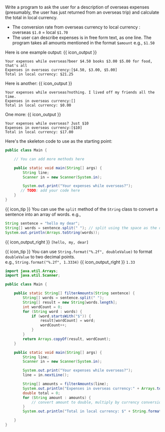 <panel type="dark" header="###  <small><small>{{ icon_important }} [Key Exercise] find total expenditure</small></small>" expanded >
<question>

Write a program to ask the user for a description of overseas expenses (presumably, the user has just returned from an overseas trip) and calculate the total in local currency.
* The conversion rate from overseas currency to local currency : overseas `$1.0` = local `$1.70`
* The user can describe expenses is in free form text, as one line. The program takes all amounts mentioned in the format `$amount` e.g., `$1.50`


Here is one example output: {{ icon_output }}
```
Your expenses while overseas?beer $4.50 books $3.00 $5.00 for food, that's all
Expenses in overseas currency:[$4.50, $3.00, $5.00]
Total in local currency: $21.25
```
Here is another: {{ icon_output }}
```
Your expenses while overseas?nothing. I lived off my friends all the time.
Expenses in overseas currency:[]
Total in local currency: $0.00
```
One more: {{ icon_output }}
```
Your expenses while overseas? Just $10
Expenses in overseas currency:[$10]
Total in local currency: $17.00
```

Here's the skeleton code to use as the starting point:

```java
public class Main {

    // You can add more methods here

    public static void main(String[] args) {
        String line;
        Scanner in = new Scanner(System.in);

        System.out.print("Your expenses while overseas?");
       // TODO: add your code here
    }
}
```

{{ icon_tip }} You can use the `split` method of the `String` class to convert a sentence into an array of words. e.g.,<br>
```java
String sentence = "hello my dear";
String[] words = sentence.split(" "); // split using the space as the delimiter
System.out.println(Arrays.toString(words));
```
{{ icon_output_right }} `[hello, my, dear]`

<div slot="hint">

{{ icon_tip }} You can use `String.format("%.2f", doubleValue)` to format `doubleValue` to two decimal points.<br>
e.g., `String.format("%.2f", 1.3334)` {{ icon_output_right }} `1.33`


<panel type="seamless" header="Partial solution">

```java
import java.util.Arrays;
import java.util.Scanner;

public class Main {

    public static String[] filterAmounts(String sentence) {
        String[] words = sentence.split(" ");
        String[] result = new String[words.length];
        int wordCount = 0;
        for (String word : words) {
            if (word.startsWith("$")) {
                result[wordCount] = word;
                wordCount++;
            }
        }
        return Arrays.copyOf(result, wordCount);
    }

    public static void main(String[] args) {
        String line;
        Scanner in = new Scanner(System.in);

        System.out.print("Your expenses while overseas?");
        line = in.nextLine();

        String[] amounts = filterAmounts(line);
        System.out.println("Expenses in overseas currency:" + Arrays.toString(amounts));
        double total = 0;
        for (String amount : amounts) {
            // convert amount to double, multiply by currency conversion rate, and add to total
        }
        System.out.println("Total in local currency: $" + String.format("%.2f", total));

    }
}
```
</panel>

</div>
</question>
</panel>
